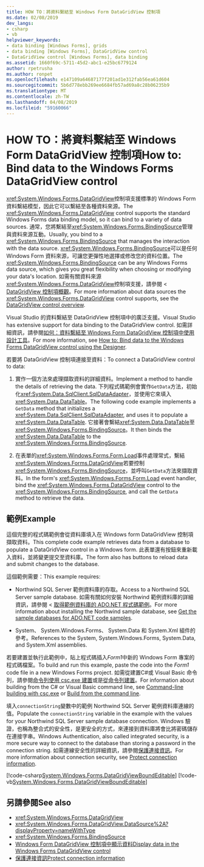 ```yaml
---
title: HOW TO：將資料繫結至 Windows Form DataGridView 控制項
ms.date: 02/08/2019
dev_langs:
- csharp
- vb
helpviewer_keywords:
- data binding [Windows Forms], grids
- data binding [Windows Forms], DataGridView control
- DataGridView control [Windows Forms], data binding
ms.assetid: 1660f69c-5711-45d2-abc1-e25bc6779124
author: rpetrusha
ms.author: ronpet
ms.openlocfilehash: e147109a64687177f201ad1e312fab56ea61d604
ms.sourcegitcommit: 5b6d778ebb269ee6684fb57ad69a8c28b06235b9
ms.translationtype: MT
ms.contentlocale: zh-TW
ms.lasthandoff: 04/08/2019
ms.locfileid: "59160066"
---
```

# <a name="how-to-bind-data-to-the-windows-forms-datagridview-control"></a><span data-ttu-id="2dc8f-102">HOW TO：將資料繫結至 Windows Form DataGridView 控制項</span><span class="sxs-lookup"><span data-stu-id="2dc8f-102">How to: Bind data to the Windows Forms DataGridView control</span></span>

<span data-ttu-id="2dc8f-103"><xref:System.Windows.Forms.DataGridView>控制項支援標準的 Windows Form 資料繫結模型，因此它可以繫結至各種資料來源。</span><span class="sxs-lookup"><span data-stu-id="2dc8f-103">The <xref:System.Windows.Forms.DataGridView> control supports the standard Windows Forms data binding model, so it can bind to a variety of data sources.</span></span> <span data-ttu-id="2dc8f-104">通常，您將繫結至<xref:System.Windows.Forms.BindingSource>管理與資料來源互動。</span><span class="sxs-lookup"><span data-stu-id="2dc8f-104">Usually, you bind to a <xref:System.Windows.Forms.BindingSource> that manages the interaction with the data source.</span></span> <span data-ttu-id="2dc8f-105"><xref:System.Windows.Forms.BindingSource>可以是任何 Windows Form 資料來源，可讓您更彈性地選擇或修改您的資料位置。</span><span class="sxs-lookup"><span data-stu-id="2dc8f-105">The <xref:System.Windows.Forms.BindingSource> can be any Windows Forms data source, which gives you great flexibility when choosing or modifying your data's location.</span></span> <span data-ttu-id="2dc8f-106">如需有關資料來源<xref:System.Windows.Forms.DataGridView>控制項支援，請參閱 < [DataGridView 控制項概觀](datagridview-control-overview-windows-forms.md)。</span><span class="sxs-lookup"><span data-stu-id="2dc8f-106">For more information about data sources the <xref:System.Windows.Forms.DataGridView> control supports, see the [DataGridView control overview](datagridview-control-overview-windows-forms.md).</span></span>  

<span data-ttu-id="2dc8f-107">Visual Studio 的資料繫結至 DataGridView 控制項中的廣泛支援。</span><span class="sxs-lookup"><span data-stu-id="2dc8f-107">Visual Studio has extensive support for data binding to the DataGridView control.</span></span> <span data-ttu-id="2dc8f-108">如需詳細資訊，請參閱[如何：資料繫結至 Windows Form DataGridView 控制項中使用設計工具](bind-data-to-the-datagrid-using-the-designer.md)。</span><span class="sxs-lookup"><span data-stu-id="2dc8f-108">For more information, see [How to: Bind data to the Windows Forms DataGridView control using the Designer](bind-data-to-the-datagrid-using-the-designer.md).</span></span>  

<span data-ttu-id="2dc8f-109">若要將 DataGridView 控制項連接至資料：</span><span class="sxs-lookup"><span data-stu-id="2dc8f-109">To connect a DataGridView control to data:</span></span>

1. <span data-ttu-id="2dc8f-110">實作一個方法來處理擷取資料的詳細資料。</span><span class="sxs-lookup"><span data-stu-id="2dc8f-110">Implement a method to handle the details of retrieving the data.</span></span> <span data-ttu-id="2dc8f-111">下列程式碼範例會實作`GetData`方法，初始化<xref:System.Data.SqlClient.SqlDataAdapter>，並使用它來填入<xref:System.Data.DataTable>。</span><span class="sxs-lookup"><span data-stu-id="2dc8f-111">The following code example implements a `GetData` method that initializes a <xref:System.Data.SqlClient.SqlDataAdapter>, and uses it to populate a <xref:System.Data.DataTable>.</span></span> <span data-ttu-id="2dc8f-112">它接著會繫結<xref:System.Data.DataTable>至<xref:System.Windows.Forms.BindingSource>。</span><span class="sxs-lookup"><span data-stu-id="2dc8f-112">It then binds the <xref:System.Data.DataTable> to the <xref:System.Windows.Forms.BindingSource>.</span></span> 

2. <span data-ttu-id="2dc8f-113">在表單的<xref:System.Windows.Forms.Form.Load>事件處理常式，繫結<xref:System.Windows.Forms.DataGridView>若要控制<xref:System.Windows.Forms.BindingSource>，並呼叫`GetData`方法來擷取資料。</span><span class="sxs-lookup"><span data-stu-id="2dc8f-113">In the form's <xref:System.Windows.Forms.Form.Load> event handler, bind the <xref:System.Windows.Forms.DataGridView> control to the <xref:System.Windows.Forms.BindingSource>, and call the `GetData` method to retrieve the data.</span></span>  

## <a name="example"></a><span data-ttu-id="2dc8f-114">範例</span><span class="sxs-lookup"><span data-stu-id="2dc8f-114">Example</span></span>

<span data-ttu-id="2dc8f-115">這個完整的程式碼範例會從資料庫填入在 Windows form DataGridView 控制項擷取資料。</span><span class="sxs-lookup"><span data-stu-id="2dc8f-115">This complete code example retrieves data from a database to populate a DataGridView control in a Windows form.</span></span> <span data-ttu-id="2dc8f-116">此表單還有按鈕來重新載入資料，並將變更提交至資料庫。</span><span class="sxs-lookup"><span data-stu-id="2dc8f-116">The form also has buttons to reload data and submit changes to the database.</span></span>  

<span data-ttu-id="2dc8f-117">這個範例需要：</span><span class="sxs-lookup"><span data-stu-id="2dc8f-117">This example requires:</span></span> 

- <span data-ttu-id="2dc8f-118">Northwind SQL Server 範例資料庫的存取。</span><span class="sxs-lookup"><span data-stu-id="2dc8f-118">Access to a Northwind SQL Server sample database.</span></span> <span data-ttu-id="2dc8f-119">如需有關如何安裝 Northwind 範例資料庫的詳細資訊，請參閱 <<c0> [ 取得範例資料庫的 ADO.NET 程式碼範例](../../data/adonet/sql/linq/downloading-sample-databases.md)。</span><span class="sxs-lookup"><span data-stu-id="2dc8f-119">For more information about installing the Northwind sample database, see [Get the sample databases for ADO.NET code samples](../../data/adonet/sql/linq/downloading-sample-databases.md).</span></span> 

- <span data-ttu-id="2dc8f-120">System、 System.Windows.Forms、 System.Data 和 System.Xml 組件的參考。</span><span class="sxs-lookup"><span data-stu-id="2dc8f-120">References to the System, System.Windows.Forms, System.Data, and System.Xml assemblies.</span></span>  

<span data-ttu-id="2dc8f-121">若要建置並執行此範例中，貼上程式碼插入*Form1*中新的 Windows Form 專案的程式碼檔案。</span><span class="sxs-lookup"><span data-stu-id="2dc8f-121">To build and run this example, paste the code into the *Form1* code file in a new Windows Forms project.</span></span> <span data-ttu-id="2dc8f-122">如需從建置C#或 Visual Basic 命令列，請參閱[命令列使用 csc.exe 建置](../../../csharp/language-reference/compiler-options/command-line-building-with-csc-exe.md)或是[從命令列建置](../../../visual-basic/reference/command-line-compiler/building-from-the-command-line.md)。</span><span class="sxs-lookup"><span data-stu-id="2dc8f-122">For information about building from the C# or Visual Basic command line, see [Command-line building with csc.exe](../../../csharp/language-reference/compiler-options/command-line-building-with-csc-exe.md) or [Build from the command line](../../../visual-basic/reference/command-line-compiler/building-from-the-command-line.md).</span></span>  
  
<span data-ttu-id="2dc8f-123">填入`connectionString`變數中的範例 Northwind SQL Server 範例資料庫連線的值。</span><span class="sxs-lookup"><span data-stu-id="2dc8f-123">Populate the `connectionString` variable in the example with the values for your Northwind SQL Server sample database connection.</span></span> <span data-ttu-id="2dc8f-124">Windows 驗證，也稱為整合式的安全性，是更安全的方式，來連接到資料庫將會比將密碼儲存在連接字串。</span><span class="sxs-lookup"><span data-stu-id="2dc8f-124">Windows Authentication, also called integrated security, is a more secure way to connect to the database than storing a password in the connection string.</span></span> <span data-ttu-id="2dc8f-125">如需連線安全性的詳細資訊，請參閱[保護連接資訊](../../data/adonet/protecting-connection-information.md)。</span><span class="sxs-lookup"><span data-stu-id="2dc8f-125">For more information about connection security, see [Protect connection information](../../data/adonet/protecting-connection-information.md).</span></span>  

[!code-csharp[System.Windows.Forms.DataGridViewBoundEditable](~/samples/snippets/csharp/VS_Snippets_Winforms/System.Windows.Forms.DataGridViewBoundEditable/CS/datagridviewboundeditable.cs)]
[!code-vb[System.Windows.Forms.DataGridViewBoundEditable](~/samples/snippets/visualbasic/VS_Snippets_Winforms/System.Windows.Forms.DataGridViewBoundEditable/VB/datagridviewboundeditable.vb)]  
  
## <a name="see-also"></a><span data-ttu-id="2dc8f-126">另請參閱</span><span class="sxs-lookup"><span data-stu-id="2dc8f-126">See also</span></span>

- <xref:System.Windows.Forms.DataGridView>
- <xref:System.Windows.Forms.DataGridView.DataSource%2A?displayProperty=nameWithType>
- <xref:System.Windows.Forms.BindingSource>
- [<span data-ttu-id="2dc8f-127">Windows Form DataGridView 控制項中顯示資料</span><span class="sxs-lookup"><span data-stu-id="2dc8f-127">Display data in the Windows Forms DataGridView control</span></span>](displaying-data-in-the-windows-forms-datagridview-control.md)
- [<span data-ttu-id="2dc8f-128">保護連接資訊</span><span class="sxs-lookup"><span data-stu-id="2dc8f-128">Protect connection information</span></span>](../../data/adonet/protecting-connection-information.md)
